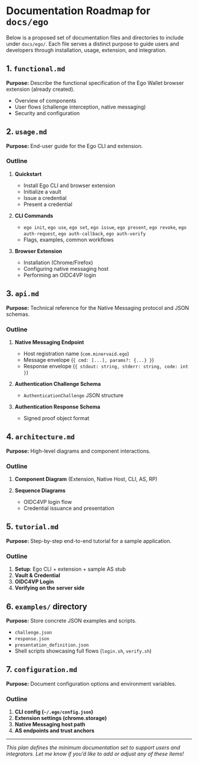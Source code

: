 # Documentation Roadmap for `docs/ego`

Below is a proposed set of documentation files and directories to include under `docs/ego/`. Each file serves a distinct purpose to guide users and developers through installation, usage, extension, and integration.

## 1. `functional.md`

**Purpose:** Describe the functional specification of the Ego Wallet browser extension (already created).

* Overview of components
* User flows (challenge interception, native messaging)
* Security and configuration

## 2. `usage.md`

**Purpose:** End-user guide for the Ego CLI and extension.

### Outline

1. **Quickstart**

   * Install Ego CLI and browser extension
   * Initialize a vault
   * Issue a credential
   * Present a credential
2. **CLI Commands**

   * `ego init`, `ego use`, `ego set`, `ego issue`, `ego present`, `ego revoke`, `ego auth-request`, `ego auth-callback`, `ego auth-verify`
   * Flags, examples, common workflows
3. **Browser Extension**

   * Installation (Chrome/Firefox)
   * Configuring native messaging host
   * Performing an OIDC4VP login

## 3. `api.md`

**Purpose:** Technical reference for the Native Messaging protocol and JSON schemas.

### Outline

1. **Native Messaging Endpoint**

   * Host registration name (`com.minervaid.ego`)
   * Message envelope (`{ cmd: [...], params?: {...} }`)
   * Response envelope (`{ stdout: string, stderr: string, code: int }`)
2. **Authentication Challenge Schema**

   * `AuthenticationChallenge` JSON structure
3. **Authentication Response Schema**

   * Signed proof object format

## 4. `architecture.md`

**Purpose:** High-level diagrams and component interactions.

### Outline

1. **Component Diagram** (Extension, Native Host, CLI, AS, RP)
2. **Sequence Diagrams**

   * OIDC4VP login flow
   * Credential issuance and presentation

## 5. `tutorial.md`

**Purpose:** Step-by-step end-to-end tutorial for a sample application.

### Outline

1. **Setup**: Ego CLI + extension + sample AS stub
2. **Vault & Credential**
3. **OIDC4VP Login**
4. **Verifying on the server side**

## 6. `examples/` directory

**Purpose:** Store concrete JSON examples and scripts.

* `challenge.json`
* `response.json`
* `presentation_definition.json`
* Shell scripts showcasing full flows (`login.sh`, `verify.sh`)

## 7. `configuration.md`

**Purpose:** Document configuration options and environment variables.

### Outline

1. **CLI config (`~/.ego/config.json`)**
2. **Extension settings (chrome.storage)**
3. **Native Messaging host path**
4. **AS endpoints and trust anchors**

---

*This plan defines the minimum documentation set to support users and integrators. Let me know if you’d like to add or adjust any of these items!*

